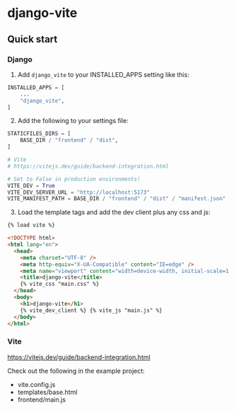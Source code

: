 # django-vite

## Quick start

### Django

1. Add `django_vite` to your INSTALLED_APPS setting like this:

```python
INSTALLED_APPS = [
    ...
    "django_vite",
]
```

2. Add the following to your settings file:

```python
STATICFILES_DIRS = [
    BASE_DIR / "frontend" / "dist",
]

# Vite
# https://vitejs.dev/guide/backend-integration.html

# Set to False in production environments!
VITE_DEV = True
VITE_DEV_SERVER_URL = "http://localhost:5173"
VITE_MANIFEST_PATH = BASE_DIR / "frontend" / "dist" / "manifest.json"
```

3. Load the template tags and add the dev client plus any css and js:

```html
{% load vite %}

<!DOCTYPE html>
<html lang="en">
  <head>
    <meta charset="UTF-8" />
    <meta http-equiv="X-UA-Compatible" content="IE=edge" />
    <meta name="viewport" content="width=device-width, initial-scale=1.0" />
    <title>django-vite</title>
    {% vite_css "main.css" %}
  </head>
  <body>
    <h1>django-vite</h1>
    {% vite_dev_client %} {% vite_js "main.js" %}
  </body>
</html>
```

### Vite

https://vitejs.dev/guide/backend-integration.html

Check out the following in the example project:

- vite.config.js
- templates/base.html
- frontend/main.js
